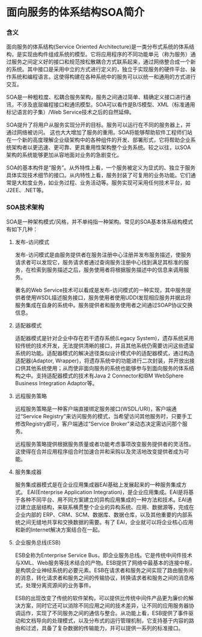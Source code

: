 面向服务的体系结构SOA简介
======================


### 含义

面向服务的体系结构(Service Oriented Architecture)是一类分布式系统的体系结构，是实现由构件组成系统的模型。它将应用程序的不同功能单元（称为服务）通过服务之间定义好的接口和规范按松散耦合方式联系起来，通过网络整合成一个新的系统。其中接口是采用中立的方式进行定义的，独立于实现服务的硬件平台、操作系统和编程语言。这使得构建在各种系统中的服务可以以统一和通用的方式进行交互。


SOA是一种粗粒度、松耦合服务架构，服务之间通过简单、精确定义接口进行通讯，不涉及底层编程接口和通讯模型。SOA可以看作是B/S模型、XML（标准通用标记语言的子集）/Web Service技术之后的自然延伸。

SOA提升了将用户从服务实现分开的目标。服务可以运行在不同的服务器上，并通过网络被访问。 这也大大增加了服务的重用。SOA将能够帮助软件工程师们站在一个新的高度理解企业级架构中的各种组件的开发、部署形式，它将帮助企业系统架构者以更迅速、更可靠、更具重用性架构整个业务系统。较之以往，以SOA架构的系统能够更加从容地面对业务的急剧变化。

SOA的基本构件是“服务”。从外特性上看，一个服务被定义为显式的、独立于服务具体实现技术细节的接口。从内特性上看，服务封装了可复用的业务功能。它们通常是大粒度业务，如业务过程、业务活动等。服务实现可采用任何技术平台，如J2EE、.NET等。

### SOA技术架构

SOA是一种架构模式/风格，并不单纯指一种架构。常见的SOA基本体系结构模式有如下几种：

1. 发布-访问模式

    发布-访问模式是由服务提供者在服务注册中心注册并发布服务描述，使服务请求者可以发现它，服务请求者通过查询服务注册中心找到满足其标准的服务，在检索到服务描述之后，服务使用者将根据服务描述中的信息来调用服务。

    著名的Web Service技术可以看成是发布-访问模式的一种实现，其中服务提供者使用WSDL描述服务接口，服务使用者使用UDDI发现相应服务并据此将服务集成在自身的系统中。服务提供者和服务使用者之间通过SOAP协议交换信息。

2. 适配器模式

	适配器模式是针对企业中存在若干遗存系统(Legacy System)，遗存系统采用较传统的技术开发，无法提供清晰的接口，并且其他系统仍需要访问这些遗留系统的功能。适配器模式的解决途径类似设计模式中的适配器模式，通过构造适配器(Adaptor, Wrapper)，将遗存系统中的功能进行二次封装，并开放出接口供其他系统使用；从而使非面向服务的系统也能够参与到面向服务的体系结构之中。支持适配器模式的技术有Java 2 Connector和IBM WebSphere Business Integration Adaptor等。
	
	
3. 远程服务策略

    远程服务策略是一种客户端直接绑定服务接口(WSDL/URI)，客户端通过“Service Registry”来访问服务的模式，当希望访问其他服务时，只要手工修改Registry即可，客户端通过“Service Broker”来动态决定需访问那个服务。
	
	远程服务策略提供根据服务质量或者功能考虑事项改变服务提供者的灵活性。这使得在合并应用程序组合时加速合并和采购以及灵活地改变提供者成为可能。
	
4. 服务集成器

    服务集成器模式是在企业应用集成器EAI基础上发展起来的一种服务集成方式。
     EAI(Enterprise Application Integration)，是企业应用集成。EAI是将基于各种不同平台、用不同方案建立的异构应用集成的一种方法和技术。EAI通过建立底层结构，来联系横贯整个企业的异构系统、应用、数据源等，完成在企业内部的 ERP、CRM、SCM、数据库、数据仓库，以及其他重要的内部系统之间无缝地共享和交换数据的需要。有了 EAI，企业就可以将企业核心应用和新的Internet解决方案结合在一起。
     
5. 企业服务总线(ESB)

    ESB全称为Enterprise Service Bus，即企业服务总线。它是传统中间件技术与XML、Web服务等技术结合的产物。ESB提供了网络中最基本的连接中枢，是构筑企业神经系统的必要元素。ESB在请求者和服务之间实现了路由服务间的消息，转化请求者和服务之间的传输协议，转换请求者和服务之间的消息格式，处理分离资源间的业务事件。
    
    ESB的出现改变了传统的软件架构，可以提供比传统中间件产品更为廉价的解决方案，同时它还可以消除不同应用之间的技术差异，让不同的应用服务器协调运作，实现了不同服务之间的通信与整合。从功能上看，ESB提供了事件驱动和文档导向的处理模式，以及分布式的运行管理机制，它支持基于内容的路由和过滤，具备了复杂数据的传输能力，并可以提供一系列的标准接口。
    